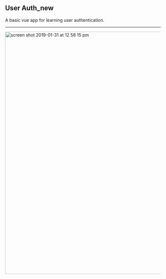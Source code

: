 ## User Auth_new

A basic vue app for learning user authentication.

-----

<img width="784" alt="screen shot 2019-01-31 at 12 58 15 pm" src="https://user-images.githubusercontent.com/41505038/52081696-246d3f80-2558-11e9-91b6-a862124db5a8.png">

